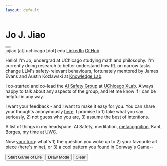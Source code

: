 ```yaml
---
layout: default
---
```


<div class="container">
    <div class="left-column">
        <h1 class="name">Jo J. Jiao</h1>
        <button id="darkModeButton" class="theme-toggle" aria-label="Toggle dark mode"></button>
        <div class="social-links">
            <a>jojiao [at] uchicago [dot] edu</a>
            <a href="https://linkedin.com/in/jojiao">LinkedIn</a>
            <a href="https://github.com/JoNeedsSleep">GitHub</a>
        </div>
    </div>
    <div class="right-column">
        <p>
            Hello! I'm Jo, undergrad at UChicago studying math and philosophy. I'm currently doing research to better understand how RL on narrow tasks change LLM's safety-relevant behaviours, fortunately mentored by James Evans and Austin Kozlawski at <a href="https://knowledgelab.org/">Knowledge Lab</a>. 
        </p>
        <p>
            I co-started and co-lead the <a href="https://uchicagoaisafety.com/">AI Safety Group</a> at <a href="https://xrisk.uchicago.edu/">UChicago XLab</a>. Always happy to talk about any aspects of the group, and let me know if I can be helpful in any way.
        </p>
        <p>
            I want your feedback - and I want to make it easy for you. You can share your thoughts anonymously <a href="https://www.admonymous.co/joneedssleep">here</a>. I promise to 1) take what you say seriously, 2) not guess who you are, 3) assume the best of intentions.
        </p>
        <p>
            A list of things in my headspace: AI Safety, meditation, <a href="http://bewelltuned.com/tune_your_cognitive_strategies">metacognition</a>, Kant, Borges, my time at <a href="https://www.uwc.org/">UWC</a>.
        </p>
        <p>
            Now <a href="https://www.admonymous.co/joneedssleep">your turn</a>: what's 1) the question you woke up to 2) your favourite art piece (<a href="https://joneedssleep.github.io/judit-reigl/">here's mine</a>), or 3) a cool pattern you found in Conway's Game--
        </p>
        <div class="game-controls">
            <button id="startButton">Start Game of Life</button>
            <button id="drawButton">Draw Mode</button>
            <button id="clearButton">Clear</button>
        </div>
    </div>
</div>

<canvas id="gameCanvas"></canvas>
<canvas id="interactionCanvas"></canvas>

<script src="/assets/js/game-of-life.js"></script> 